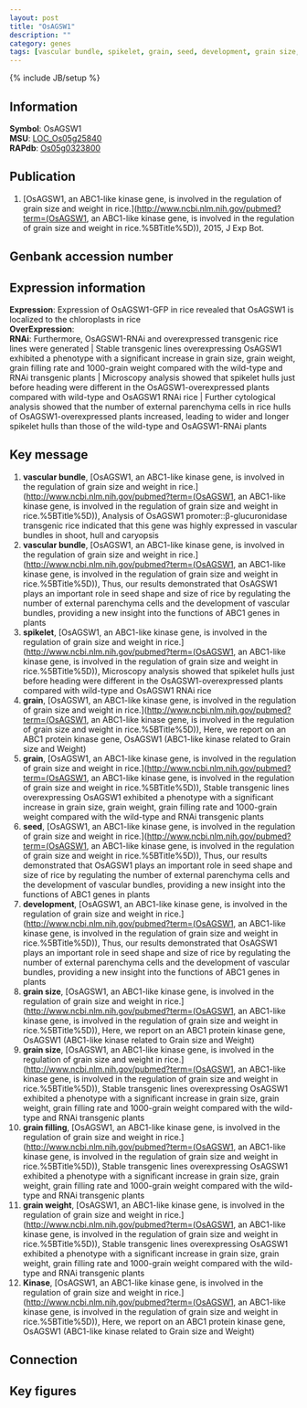 ```yaml
---
layout: post
title: "OsAGSW1"
description: ""
category: genes
tags: [vascular bundle, spikelet, grain, seed, development, grain size, grain filling, grain weight, Kinase, Gene]
---
```

{% include JB/setup %}

## Information
__Symbol__: OsAGSW1  
__MSU__: [LOC_Os05g25840](http://rice.plantbiology.msu.edu/cgi-bin/ORF_infopage.cgi?orf=LOC_Os05g25840)  
__RAPdb__: [Os05g0323800](http://rapdb.dna.affrc.go.jp/viewer/gbrowse_details/irgsp1?name=Os05g0323800)  

## Publication
1. [OsAGSW1, an ABC1-like kinase gene, is involved in the regulation of grain size and weight in rice.](http://www.ncbi.nlm.nih.gov/pubmed?term=(OsAGSW1, an ABC1-like kinase gene, is involved in the regulation of grain size and weight in rice.%5BTitle%5D)), 2015, J Exp Bot.

## Genbank accession number

## Expression information
__Expression__: Expression of OsAGSW1-GFP in rice revealed that OsAGSW1 is localized to the chloroplasts in rice  
__OverExpression__:  
__RNAi__: Furthermore, OsAGSW1-RNAi and overexpressed transgenic rice lines were generated |  Stable transgenic lines overexpressing OsAGSW1 exhibited a phenotype with a significant increase in grain size, grain weight, grain filling rate and 1000-grain weight compared with the wild-type and RNAi transgenic plants |  Microscopy analysis showed that spikelet hulls just before heading were different in the OsAGSW1-overexpressed plants compared with wild-type and OsAGSW1 RNAi rice |  Further cytological analysis showed that the number of external parenchyma cells in rice hulls of OsAGSW1-overexpressed plants increased, leading to wider and longer spikelet hulls than those of the wild-type and OsAGSW1-RNAi plants  

## Key message
1. __vascular bundle__, [OsAGSW1, an ABC1-like kinase gene, is involved in the regulation of grain size and weight in rice.](http://www.ncbi.nlm.nih.gov/pubmed?term=(OsAGSW1, an ABC1-like kinase gene, is involved in the regulation of grain size and weight in rice.%5BTitle%5D)),  Analysis of OsAGSW1 promoter::β-glucuronidase transgenic rice indicated that this gene was highly expressed in vascular bundles in shoot, hull and caryopsis
2. __vascular bundle__, [OsAGSW1, an ABC1-like kinase gene, is involved in the regulation of grain size and weight in rice.](http://www.ncbi.nlm.nih.gov/pubmed?term=(OsAGSW1, an ABC1-like kinase gene, is involved in the regulation of grain size and weight in rice.%5BTitle%5D)),  Thus, our results demonstrated that OsAGSW1 plays an important role in seed shape and size of rice by regulating the number of external parenchyma cells and the development of vascular bundles, providing a new insight into the functions of ABC1 genes in plants
3. __spikelet__, [OsAGSW1, an ABC1-like kinase gene, is involved in the regulation of grain size and weight in rice.](http://www.ncbi.nlm.nih.gov/pubmed?term=(OsAGSW1, an ABC1-like kinase gene, is involved in the regulation of grain size and weight in rice.%5BTitle%5D)),  Microscopy analysis showed that spikelet hulls just before heading were different in the OsAGSW1-overexpressed plants compared with wild-type and OsAGSW1 RNAi rice
4. __grain__, [OsAGSW1, an ABC1-like kinase gene, is involved in the regulation of grain size and weight in rice.](http://www.ncbi.nlm.nih.gov/pubmed?term=(OsAGSW1, an ABC1-like kinase gene, is involved in the regulation of grain size and weight in rice.%5BTitle%5D)),  Here, we report on an ABC1 protein kinase gene, OsAGSW1 (ABC1-like kinase related to Grain size and Weight)
5. __grain__, [OsAGSW1, an ABC1-like kinase gene, is involved in the regulation of grain size and weight in rice.](http://www.ncbi.nlm.nih.gov/pubmed?term=(OsAGSW1, an ABC1-like kinase gene, is involved in the regulation of grain size and weight in rice.%5BTitle%5D)),  Stable transgenic lines overexpressing OsAGSW1 exhibited a phenotype with a significant increase in grain size, grain weight, grain filling rate and 1000-grain weight compared with the wild-type and RNAi transgenic plants
6. __seed__, [OsAGSW1, an ABC1-like kinase gene, is involved in the regulation of grain size and weight in rice.](http://www.ncbi.nlm.nih.gov/pubmed?term=(OsAGSW1, an ABC1-like kinase gene, is involved in the regulation of grain size and weight in rice.%5BTitle%5D)),  Thus, our results demonstrated that OsAGSW1 plays an important role in seed shape and size of rice by regulating the number of external parenchyma cells and the development of vascular bundles, providing a new insight into the functions of ABC1 genes in plants
7. __development__, [OsAGSW1, an ABC1-like kinase gene, is involved in the regulation of grain size and weight in rice.](http://www.ncbi.nlm.nih.gov/pubmed?term=(OsAGSW1, an ABC1-like kinase gene, is involved in the regulation of grain size and weight in rice.%5BTitle%5D)),  Thus, our results demonstrated that OsAGSW1 plays an important role in seed shape and size of rice by regulating the number of external parenchyma cells and the development of vascular bundles, providing a new insight into the functions of ABC1 genes in plants
8. __grain size__, [OsAGSW1, an ABC1-like kinase gene, is involved in the regulation of grain size and weight in rice.](http://www.ncbi.nlm.nih.gov/pubmed?term=(OsAGSW1, an ABC1-like kinase gene, is involved in the regulation of grain size and weight in rice.%5BTitle%5D)),  Here, we report on an ABC1 protein kinase gene, OsAGSW1 (ABC1-like kinase related to Grain size and Weight)
9. __grain size__, [OsAGSW1, an ABC1-like kinase gene, is involved in the regulation of grain size and weight in rice.](http://www.ncbi.nlm.nih.gov/pubmed?term=(OsAGSW1, an ABC1-like kinase gene, is involved in the regulation of grain size and weight in rice.%5BTitle%5D)),  Stable transgenic lines overexpressing OsAGSW1 exhibited a phenotype with a significant increase in grain size, grain weight, grain filling rate and 1000-grain weight compared with the wild-type and RNAi transgenic plants
10. __grain filling__, [OsAGSW1, an ABC1-like kinase gene, is involved in the regulation of grain size and weight in rice.](http://www.ncbi.nlm.nih.gov/pubmed?term=(OsAGSW1, an ABC1-like kinase gene, is involved in the regulation of grain size and weight in rice.%5BTitle%5D)),  Stable transgenic lines overexpressing OsAGSW1 exhibited a phenotype with a significant increase in grain size, grain weight, grain filling rate and 1000-grain weight compared with the wild-type and RNAi transgenic plants
11. __grain weight__, [OsAGSW1, an ABC1-like kinase gene, is involved in the regulation of grain size and weight in rice.](http://www.ncbi.nlm.nih.gov/pubmed?term=(OsAGSW1, an ABC1-like kinase gene, is involved in the regulation of grain size and weight in rice.%5BTitle%5D)),  Stable transgenic lines overexpressing OsAGSW1 exhibited a phenotype with a significant increase in grain size, grain weight, grain filling rate and 1000-grain weight compared with the wild-type and RNAi transgenic plants
12. __Kinase__, [OsAGSW1, an ABC1-like kinase gene, is involved in the regulation of grain size and weight in rice.](http://www.ncbi.nlm.nih.gov/pubmed?term=(OsAGSW1, an ABC1-like kinase gene, is involved in the regulation of grain size and weight in rice.%5BTitle%5D)),  Here, we report on an ABC1 protein kinase gene, OsAGSW1 (ABC1-like kinase related to Grain size and Weight)

## Connection

## Key figures


